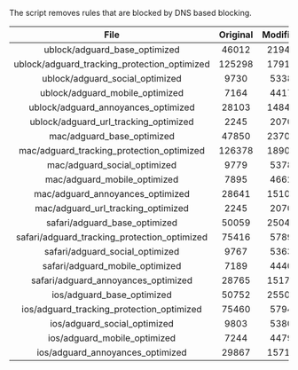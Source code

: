 The script removes rules that are blocked by DNS based blocking.


| File | Original | Modified |
|:----:|:-----:|:-----:|
| ublock/adguard_base_optimized | 46012 | 21944 |
| ublock/adguard_tracking_protection_optimized | 125298 | 17918 |
| ublock/adguard_social_optimized | 9730 | 5338 |
| ublock/adguard_mobile_optimized | 7164 | 4417 |
| ublock/adguard_annoyances_optimized | 28103 | 14846 |
| ublock/adguard_url_tracking_optimized | 2245 | 2070 |
| mac/adguard_base_optimized | 47850 | 23701 |
| mac/adguard_tracking_protection_optimized | 126378 | 18901 |
| mac/adguard_social_optimized | 9779 | 5378 |
| mac/adguard_mobile_optimized | 7895 | 4662 |
| mac/adguard_annoyances_optimized | 28641 | 15105 |
| mac/adguard_url_tracking_optimized | 2245 | 2070 |
| safari/adguard_base_optimized | 50059 | 25045 |
| safari/adguard_tracking_protection_optimized | 75416 | 5789 |
| safari/adguard_social_optimized | 9767 | 5363 |
| safari/adguard_mobile_optimized | 7189 | 4440 |
| safari/adguard_annoyances_optimized | 28765 | 15177 |
| ios/adguard_base_optimized | 50752 | 25506 |
| ios/adguard_tracking_protection_optimized | 75460 | 5794 |
| ios/adguard_social_optimized | 9803 | 5380 |
| ios/adguard_mobile_optimized | 7244 | 4479 |
| ios/adguard_annoyances_optimized | 29867 | 15717 |